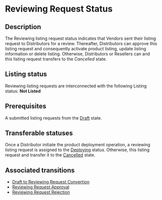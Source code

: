 # Reviewing Request Status
## Description
The Reviewing listing request status indicates that Vendors sent their listing request to Distributors for a review. Thereafter, Distributors can approve this listing request and consequently activate product listing, update listing information or delete listing. Otherwise, Distributors or Resellers can and this listing request transfers to the *Cancelled* state.
## Listing status
Reviewing listing requests are interconnected with the following Listing status:
**Not Listed**
## Prerequisites
A submitted listing requests from the [Draft](draft.html) state.
## Transferable statuses
Once a Distributor initiate the product deployment operation, a reviewing listing request is assigned to the [Deploying](deploying.html) status.
Otherwise, this listing request and transfer it to the [Cancelled](cancelled.html) state.
## Associated transitions
* [Draft to Reviewing Request Convertion](t-3-draft-reviewing.html)
* [Reviewing Request Approval](t-4-reviewing-deploying.html)
* [Reviewing Request Rejection](t-7-reviewing-cancelled)
